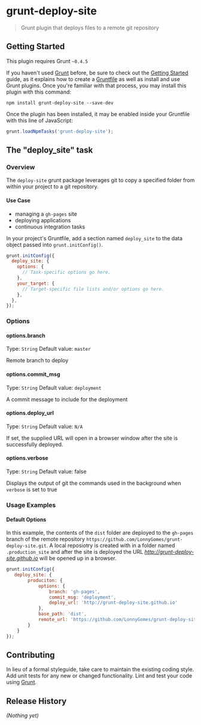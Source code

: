 # grunt-deploy-site

> Grunt plugin that deploys files to a remote git repository

## Getting Started
This plugin requires Grunt `~0.4.5`

If you haven't used [Grunt](http://gruntjs.com/) before, be sure to check out the [Getting Started](http://gruntjs.com/getting-started) guide, as it explains how to create a [Gruntfile](http://gruntjs.com/sample-gruntfile) as well as install and use Grunt plugins. Once you're familiar with that process, you may install this plugin with this command:

```shell
npm install grunt-deploy-site --save-dev
```

Once the plugin has been installed, it may be enabled inside your Gruntfile with this line of JavaScript:

```js
grunt.loadNpmTasks('grunt-deploy-site');
```

## The "deploy_site" task

### Overview

The `deploy-site` grunt package leverages git to copy a specified folder from within your project to a git repository.

#### Use Case

* managing a `gh-pages` site
* deploying applications
* continuous integration tasks

In your project's Gruntfile, add a section named `deploy_site` to the data object passed into `grunt.initConfig()`.

```js
grunt.initConfig({
  deploy_site: {
    options: {
      // Task-specific options go here.
    },
    your_target: {
      // Target-specific file lists and/or options go here.
    },
  },
});
```

### Options

#### options.branch
Type: `String`
Default value: `master`

Remote branch to deploy

#### options.commit_msg
Type: `String`
Default value: `deployment`

A commit message to include for the deployment

#### options.deploy_url
Type: `String`
Default value: `N/A`

If set, the supplied URL will open in a browser window after the site is successfully deployed.

#### options.verbose
Type: `String`
Default value: false

Displays the output of git the commands used in the background when `verbose` is set to true

### Usage Examples

#### Default Options
In this example, the contents of the `dist` folder are deployed to the `gh-pages` branch of the remote repository `https://github.com/LonnyGomes/grunt-deploy-site.git`. A local reposiotry is created with in a folder named `.production_site` and after the site is deployed the URL _http://grunt-deploy-site.github.io_ will be opened up in a browser.

```js
grunt.initConfig({
   deploy_site: {
        produciton: {
            options: {
                branch: 'gh-pages',
                commit_msg: 'deployment',
                deploy_url: 'http://grunt-deploy-site.github.io'
            },
            base_path: 'dist',
            remote_url: 'https://github.com/LonnyGomes/grunt-deploy-site.git'
        }
    }
});
```


## Contributing
In lieu of a formal styleguide, take care to maintain the existing coding style. Add unit tests for any new or changed functionality. Lint and test your code using [Grunt](http://gruntjs.com/).

## Release History
_(Nothing yet)_
